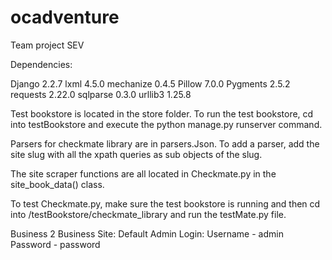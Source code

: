 # ocadventure
Team project SEV

Dependencies:

Django 2.2.7
lxml   4.5.0
mechanize 0.4.5
Pillow 7.0.0
Pygments 2.5.2
requests 2.22.0
sqlparse 0.3.0
urllib3 1.25.8

Test bookstore is located in the store folder. 
To run the test bookstore, cd into testBookstore and execute the python manage.py runserver command.

Parsers for checkmate library are in parsers.Json. To add a parser, add the site slug with all the xpath queries as sub objects of the slug.

The site scraper functions are all located in Checkmate.py in the site_book_data() class. 

To test Checkmate.py, make sure the test bookstore is running and then cd into /testBookstore/checkmate_library and run the testMate.py file.

Business 2 Business Site:
Default Admin Login:
Username - admin
Password - password

